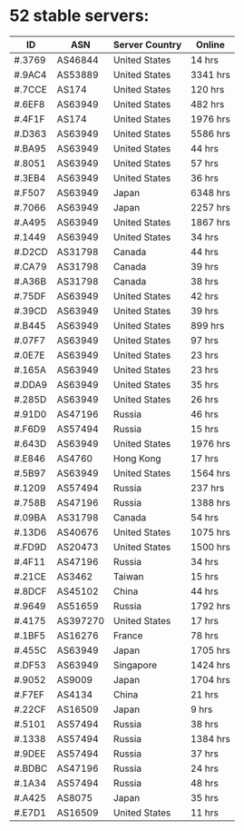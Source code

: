 # 52 stable servers:

| ID | ASN | Server Country | Online |
| ------ | ------ | ------ | ------ |
| #.3769 | AS46844 | United States | 14 hrs |
| #.9AC4 | AS53889 | United States | 3341 hrs |
| #.7CCE | AS174 | United States | 120 hrs |
| #.6EF8 | AS63949 | United States | 482 hrs |
| #.4F1F | AS174 | United States | 1976 hrs |
| #.D363 | AS63949 | United States | 5586 hrs |
| #.BA95 | AS63949 | United States | 44 hrs |
| #.8051 | AS63949 | United States | 57 hrs |
| #.3EB4 | AS63949 | United States | 36 hrs |
| #.F507 | AS63949 | Japan | 6348 hrs |
| #.7066 | AS63949 | Japan | 2257 hrs |
| #.A495 | AS63949 | United States | 1867 hrs |
| #.1449 | AS63949 | United States | 34 hrs |
| #.D2CD | AS31798 | Canada | 44 hrs |
| #.CA79 | AS31798 | Canada | 39 hrs |
| #.A36B | AS31798 | Canada | 38 hrs |
| #.75DF | AS63949 | United States | 42 hrs |
| #.39CD | AS63949 | United States | 39 hrs |
| #.B445 | AS63949 | United States | 899 hrs |
| #.07F7 | AS63949 | United States | 97 hrs |
| #.0E7E | AS63949 | United States | 23 hrs |
| #.165A | AS63949 | United States | 23 hrs |
| #.DDA9 | AS63949 | United States | 35 hrs |
| #.285D | AS63949 | United States | 26 hrs |
| #.91D0 | AS47196 | Russia | 46 hrs |
| #.F6D9 | AS57494 | Russia | 15 hrs |
| #.643D | AS63949 | United States | 1976 hrs |
| #.E846 | AS4760 | Hong Kong | 17 hrs |
| #.5B97 | AS63949 | United States | 1564 hrs |
| #.1209 | AS57494 | Russia | 237 hrs |
| #.758B | AS47196 | Russia | 1388 hrs |
| #.09BA | AS31798 | Canada | 54 hrs |
| #.13D6 | AS40676 | United States | 1075 hrs |
| #.FD9D | AS20473 | United States | 1500 hrs |
| #.4F11 | AS47196 | Russia | 34 hrs |
| #.21CE | AS3462 | Taiwan | 15 hrs |
| #.8DCF | AS45102 | China | 44 hrs |
| #.9649 | AS51659 | Russia | 1792 hrs |
| #.4175 | AS397270 | United States | 17 hrs |
| #.1BF5 | AS16276 | France | 78 hrs |
| #.455C | AS63949 | Japan | 1705 hrs |
| #.DF53 | AS63949 | Singapore | 1424 hrs |
| #.9052 | AS9009 | Japan | 1704 hrs |
| #.F7EF | AS4134 | China | 21 hrs |
| #.22CF | AS16509 | Japan | 9 hrs |
| #.5101 | AS57494 | Russia | 38 hrs |
| #.1338 | AS57494 | Russia | 1384 hrs |
| #.9DEE | AS57494 | Russia | 37 hrs |
| #.BDBC | AS47196 | Russia | 24 hrs |
| #.1A34 | AS57494 | Russia | 48 hrs |
| #.A425 | AS8075 | Japan | 35 hrs |
| #.E7D1 | AS16509 | United States | 11 hrs |

